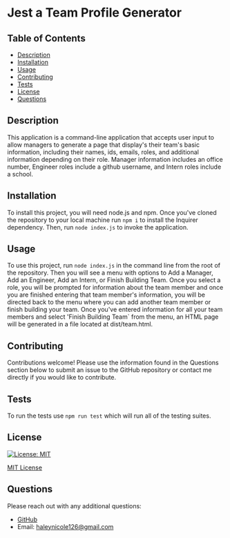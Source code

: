
  
  # Jest a Team Profile Generator 

  ## Table of Contents
  - [Description](#description)
  - [Installation](#installation)
  - [Usage](#usage)
  - [Contributing](#contributing)
  - [Tests](#tests)
  - [License](#license)
  - [Questions](#questions)

  ## Description
  This application is a command-line application that accepts user input to allow managers to generate a page that display's their team's basic information, including their names, ids, emails, roles, and additional information depending on their role. Manager information includes an office number, Engineer roles include a github username, and Intern roles include a school.

  ## Installation
  To install this project, you will need node.js and npm. Once you've cloned the repository to your local machine run `npm i` to install the Inquirer dependency. Then, run `node index.js` to invoke the application. 

  ## Usage
  To use this project, run `node index.js` in the command line from the root of the repository. Then you will see a menu with options to Add a Manager, Add an Engineer, Add an Intern, or Finish Building Team. Once you select a role, you will be prompted for information about the team member and once you are finished entering that team member's information, you will be directed back to the menu where you can add another team member or finish building your team. Once you've entered information for all your team members and select 'Finish Building Team` from the menu, an HTML page will be generated in a file located at dist/team.html. 

  ## Contributing
  Contributions welcome! Please use the information found in the Questions section below to submit an issue to the GitHub repository or contact me directly if you would like to contribute. 

  ## Tests
  To run the tests use `npm run test` which will run all of the testing suites. 

  ## License 

  [![License: MIT](https://img.shields.io/badge/License-MIT-yellow.svg)](https://opensource.org/licenses/MIT) 

  [MIT License](https://opensource.org/licenses/MIT)

  ## Questions
  Please reach out with any additional questions: 
  - [GitHub](https://github.com/haleynicole126)
  - Email: haleynicole126@gmail.com



